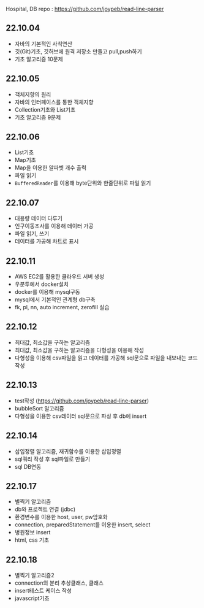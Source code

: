 Hospital, DB repo : https://github.com/joypeb/read-line-parser 

## 22.10.04

- 자바의 기본적인 사칙연산
- 깃(Git)기초, 깃허브에 원격 저장소 만들고 pull,push하기
- 기초 알고리즘 10문제

## 22.10.05

- 객체지향의 원리
- 자바의 인터페이스를 통한 객체지향
- Collection기초와 List기초
- 기초 알고리즘 9문제

## 22.10.06

- List기초
- Map기초
- Map을 이용한 알파벳 개수 출력
- 파일 읽기
- `BufferedReader`를 이용해 byte단위와 한줄단위로 파일 읽기

## 22.10.07

- 대용량 데이터 다루기
- 인구이동조사를 이용해 데이터 가공
- 파일 읽기, 쓰기
- 데이터를 가공해 차트로 표시

## 22.10.11

- AWS EC2를 활용한 클라우드 서버 생성
- 우분투에서 docker설치
- docker를 이용해 mysql구동
- mysql에서 기본적인 관계형 db구축
- fk, pl, nn, auto increment, zerofill 실습

## 22.10.12

- 최대값, 최소값을 구하는 알고리즘
- 최대값, 최소값을 구하는 알고리즘을 다형성을 이용해 작성
- 다형성을 이용해 csv파일을 읽고 데이터를 가공해 sql문으로 파일을 내보내는 코드 작성

## 22.10.13
- test작성 (https://github.com/joypeb/read-line-parser)
- bubbleSort 알고리즘
- 다형성을 이용한 csv데이터 sql문으로 파싱 후 db에 insert

## 22.10.14
- 삽입정렬 알고리즘, 재귀함수를 이용한 삽입정렬
- sql쿼리 작성 후 sql파일로 만들기
- sql DB연동

## 22.10.17
- 별찍기 알고리즘
- db와 프로젝트 연결 (jdbc)
- 환경변수를 이용한 host, user, pw암호화
- connection, preparedStatement를 이용한 insert, select
- 병원정보 insert
- html, css 기초

## 22.10.18
- 별찍기 알고리즘2
- connection의 분리 추상클래스, 클래스
- insert테스트 케이스 작성
- javascript기초
